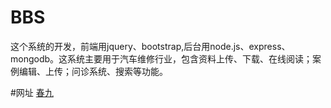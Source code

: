 # BBS

这个系统的开发，前端用jquery、bootstrap,后台用node.js、express、mongodb。这系统主要用于汽车维修行业，包含资料上传、下载、在线阅读；案例编辑、上传；问诊系统、搜索等功能。


#网址
[春九](http://www.wangdong123.com)